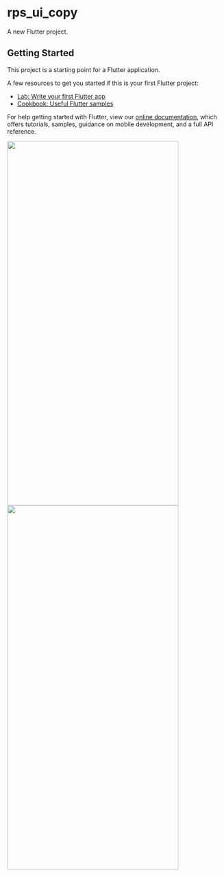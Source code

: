 # rps_ui_copy

A new Flutter project.

## Getting Started

This project is a starting point for a Flutter application.

A few resources to get you started if this is your first Flutter project:

- [Lab: Write your first Flutter app](https://flutter.dev/docs/get-started/codelab)
- [Cookbook: Useful Flutter samples](https://flutter.dev/docs/cookbook)

For help getting started with Flutter, view our
[online documentation](https://flutter.dev/docs), which offers tutorials,
samples, guidance on mobile development, and a full API reference.

<img src="https://user-images.githubusercontent.com/46061345/109376951-226e3a00-78f2-11eb-9465-abf0fbde06a5.jpg" width="400" height="850" />

<img src="https://user-images.githubusercontent.com/46061345/109376955-2732ee00-78f2-11eb-9e35-0bdec6b69148.jpg" width="400" height="850" />


